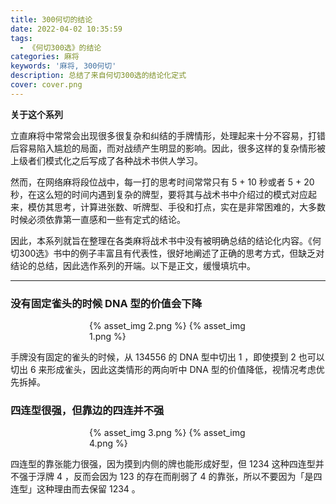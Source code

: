 ```yaml
---
title: 300何切的结论
date: 2022-04-02 10:35:59
tags:
  - 《何切300选》的结论
categories: 麻将
keywords: '麻将, 300何切'
description: 总结了来自何切300选的结论化定式
cover: cover.png
---
```

**关于这个系列**

立直麻将中常常会出现很多很复杂和纠结的手牌情形，处理起来十分不容易，打错后容易陷入尴尬的局面，而对战绩产生明显的影响。因此，很多这样的复杂情形被上级者们模式化之后写成了各种战术书供人学习。

然而，在网络麻将段位战中，每一打的思考时间常常只有 5 + 10 秒或者 5 + 20 秒，在这么短的时间内遇到复杂的牌型，要将其与战术书中介绍过的模式对应起来，模仿其思考，计算进张数、听牌型、手役和打点，实在是非常困难的，大多数时候必须依靠第一直感和一些有定式的结论。

因此，本系列就旨在整理在各类麻将战术书中没有被明确总结的结论化内容。《何切300选》书中的例子丰富且有代表性，很好地阐述了正确的思考方式，但缺乏对结论的总结，因此选作系列的开端。以下是正文，缓慢填坑中。

***
### 没有固定雀头的时候 DNA 型的价值会下降

<div style="align:center;width:50%;margin:auto"> 

{% asset_img 2.png  %}
{% asset_img 1.png  %}

</div>
手牌没有固定的雀头的时候，从 134556 的 DNA 型中切出 1 ，即使摸到 2 也可以切出 6 来形成雀头，因此这类情形的两向听中 DNA 型的价值降低，视情况考虑优先拆掉。


### 四连型很强，但靠边的四连并不强

<div style="align:center;width:50%;margin:auto"> 

{% asset_img 3.png  %}
{% asset_img 4.png  %}

</div>
四连型的靠张能力很强，因为摸到内侧的牌也能形成好型，但 1234 这种四连型并不强于浮牌 4 ，反而会因为 123 的存在而削弱了 4 的靠张，所以不要因为「是四连型」这种理由而去保留 1234 。